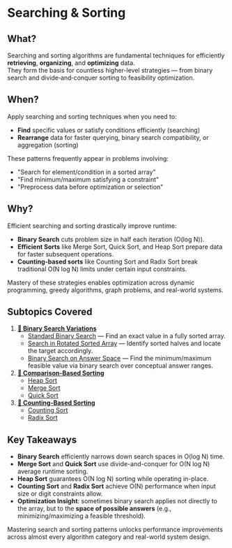 ﻿# Searching & Sorting

## What?
Searching and sorting algorithms are fundamental techniques for efficiently **retrieving**, **organizing**, and **optimizing** data.  
They form the basis for countless higher-level strategies — from binary search and divide‑and‑conquer sorting to feasibility optimization.

## When?
Apply searching and sorting techniques when you need to:
- **Find** specific values or satisfy conditions efficiently (searching)
- **Rearrange** data for faster querying, binary search compatibility, or aggregation (sorting)

These patterns frequently appear in problems involving:
- "Search for element/condition in a sorted array"
- "Find minimum/maximum satisfying a constraint"
- "Preprocess data before optimization or selection"

## Why?
Efficient searching and sorting drastically improve runtime:
- **Binary Search** cuts problem size in half each iteration (O(log N)).
- **Efficient Sorts** like Merge Sort, Quick Sort, and Heap Sort prepare data for faster subsequent operations.
- **Counting-based sorts** like Counting Sort and Radix Sort break traditional O(N log N) limits under certain input constraints.

Mastery of these strategies enables optimization across dynamic programming, greedy algorithms, graph problems, and real-world systems.

## Subtopics Covered
1. [**📁 Binary Search Variations**](binary_search)
    - [Standard Binary Search](binary_search/standard_binary_search.cpp) — Find an exact value in a fully sorted array.
    - [Search in Rotated Sorted Array](binary_search/search_in_rotated_sorted_array.cpp) — Identify sorted halves and locate the target accordingly.
    - [Binary Search on Answer Space](binary_search/binary_search_on_answer_space.cpp) — Find the minimum/maximum feasible value via binary search over conceptual answer ranges.
2. [**📁 Comparison-Based Sorting**](comparison_based_sorting)
    - [Heap Sort](comparison_based_sorting/heap_sort.cpp)
    - [Merge Sort](comparison_based_sorting/merge_sort.cpp)
    - [Quick Sort](comparison_based_sorting/quick_sort.cpp)
3. [**📁 Counting-Based Sorting**](counting_based_sorting)
    - [Counting Sort](counting_based_sorting/counting_sort.cpp)
    - [Radix Sort](counting_based_sorting/radix_sort.cpp)

## Key Takeaways
- **Binary Search** efficiently narrows down search spaces in O(log N) time.
- **Merge Sort** and **Quick Sort** use divide-and-conquer for O(N log N) average runtime sorting.
- **Heap Sort** guarantees O(N log N) sorting while operating in-place.
- **Counting Sort** and **Radix Sort** achieve O(N) performance when input size or digit constraints allow.
- **Optimization Insight**: sometimes binary search applies not directly to the array, but to the **space of possible answers** (e.g., minimizing/maximizing a feasible threshold).

Mastering search and sorting patterns unlocks performance improvements across almost every algorithm category and real-world system design.
